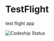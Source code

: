 TestFlight
==========

test flight app

![Codeship Status](https://www.codeship.io/projects/53e1a2b0-453f-0131-3ee9-3a94b39d56d5/status)